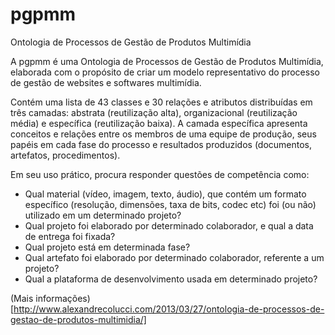 pgpmm
=====

Ontologia de Processos de Gestão de Produtos Multimídia

A pgpmm é uma Ontologia de Processos de Gestão de Produtos Multimídia, elaborada com o propósito de criar um modelo representativo do processo de gestão de websites e softwares multimídia.

Contém uma lista de 43 classes e 30 relações e atributos distribuídas em três camadas: abstrata (reutilização alta), organizacional (reutilização média) e específica (reutilização baixa). A camada específica apresenta conceitos e relações entre os membros de uma equipe de produção, seus papéis em cada fase do processo e resultados produzidos (documentos, artefatos, procedimentos).

Em seu uso prático, procura responder questões de competência como:

* Qual material (vídeo, imagem, texto, áudio), que contém um formato específico (resolução, dimensões, taxa de bits, codec etc) foi (ou não) utilizado em um determinado projeto?
* Qual projeto foi elaborado por determinado colaborador, e qual a data de entrega foi fixada?
* Qual projeto está em determinada fase?
* Qual artefato foi elaborado por determinado colaborador, referente a um projeto?
* Qual a plataforma de desenvolvimento usada em determinado projeto?

(Mais informações)[http://www.alexandrecolucci.com/2013/03/27/ontologia-de-processos-de-gestao-de-produtos-multimidia/]
